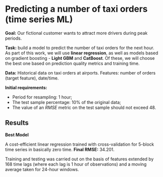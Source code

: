 # Predicting a number of taxi orders (time series ML)

**Goal:** Our fictional customer wants to attract more drivers during peak periods.

**Task:** build a model to predict the number of taxi orders for the next hour. As part of this work, we will use **linear regression**, as well as models based on gradient boosting - **Light GBM** and **CatBoost**. Of these, we will choose the best one based on prediction quality metrics and training time.

**Data:** Historical data on taxi orders at airports. Features: number of orders (target feature), date/time.

**Initial requirements:**

* Period for resampling: 1 hour;
* The test sample percentage: 10% of the original data;
* The value of an *RMSE* metric on the test sample should not exceed 48.
  
## Results

**Best Model**

A cost-efficient linear regression trained with cross-validation for 5-block time series in basically zero time.
**Final RMSE:** 34.201. 

Training and testing was carried out on the basis of features extended by 168 time lags (where each lag is 1 hour of observations) and a moving average taken for 24-hour windows.
